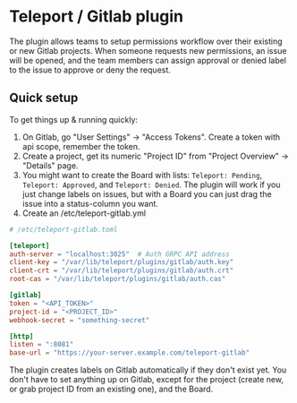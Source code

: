 # Teleport / Gitlab plugin

The plugin allows teams to setup permissions workflow over their existing or new Gitlab projects. 
When someone requests new permissions, an issue will be opened, and the team members can assign approval or denied label to the issue to approve or deny the request.


## Quick setup

To get things up & running quickly:


1. On Gitlab, go "User Settings" -> "Access Tokens". Create a token with api scope, remember the token.
2. Create a project, get its numeric "Project ID" from "Project Overview" -> "Details" page.
3. You might want to create the Board with lists: `Teleport: Pending`, `Teleport: Approved`, and `Teleport: Denied`. The plugin will work if you just change labels on issues, but with a Board you can just drag the issue into a status-column you want.
4. Create an /etc/teleport-gitlab.yml

```toml
# /etc/teleport-gitlab.toml

[teleport]
auth-server = "localhost:3025"  # Auth GRPC API address
client-key = "/var/lib/teleport/plugins/gitlab/auth.key"
client-crt = "/var/lib/teleport/plugins/gitlab/auth.crt"
root-cas = "/var/lib/teleport/plugins/gitlab/auth.cas"

[gitlab]
token = "<API_TOKEN>"
project-id = "<PROJECT_ID>"
webhook-secret = "something-secret"

[http]
listen = ":8081"
base-url = "https://your-server.example.com/teleport-gitlab"
```

The plugin creates labels on Gitlab automatically if they don't exist yet. You don't have to set anything up on Gitlab, except for the project (create new, or grab project ID from an existing one), and the Board.
